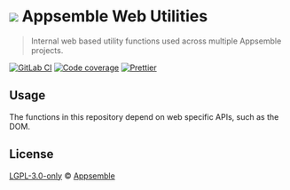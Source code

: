 # ![](https://gitlab.com/appsemble/appsemble/-/raw/0.20.25/config/assets/logo.svg) Appsemble Web Utilities

> Internal web based utility functions used across multiple Appsemble projects.

[![GitLab CI](https://gitlab.com/appsemble/appsemble/badges/0.20.25/pipeline.svg)](https://gitlab.com/appsemble/appsemble/-/releases/0.20.25)
[![Code coverage](https://codecov.io/gl/appsemble/appsemble/branch/0.20.25/graph/badge.svg)](https://codecov.io/gl/appsemble/appsemble)
[![Prettier](https://img.shields.io/badge/code_style-prettier-ff69b4.svg)](https://prettier.io)

## Usage

The functions in this repository depend on web specific APIs, such as the DOM.

## License

[LGPL-3.0-only](https://gitlab.com/appsemble/appsemble/-/blob/0.20.25/LICENSE.md) ©
[Appsemble](https://appsemble.com)
